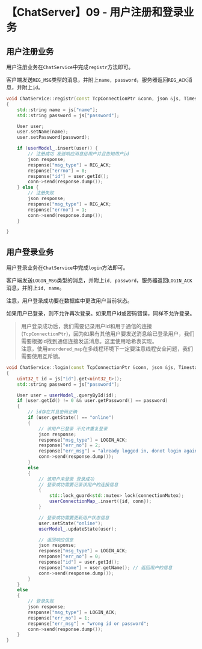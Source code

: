 # 【ChatServer】09 - 用户注册和登录业务




## 用户注册业务

用户注册业务在`ChatService`中完成`registr`方法即可。

客户端发送`REG_MSG`类型的消息，并附上`name, password`，服务器返回`REG_ACK`消息，并附上`id`。

```cpp
void ChatService::registr(const TcpConnectionPtr &conn, json &js, Timestamp time)
{
    std::string name = js["name"];
    std::string password = js["password"];

    User user;
    user.setName(name);
    user.setPassword(password);

    if (userModel_.insert(user)) {
        // 注册成功 发送响应消息给用户并且告知用户id
        json response;
        response["msg_type"] = REG_ACK;
        response["errno"] = 0;
        response["id"] = user.getId();
        conn->send(response.dump());
    } else {
        // 注册失败
        json response;
        response["msg_type"] = REG_ACK;
        response["errno"] = 1;
        conn->send(response.dump());
    }

}
```


## 用户登录业务

用户登录业务在`ChatService`中完成`login`方法即可。

客户端发送`LOGIN_MSG`类型的消息，并附上`id, password`，服务器返回`LOGIN_ACK`消息，并附上`id, name`。

注意，用户登录成功要在数据库中更改用户当前状态。

如果用户已登录，则不允许再次登录。如果用户id或密码错误，同样不允许登录。

> 用户登录成功后，我们需要记录用户id和用于通信的连接(`TcpConnectionPtr`)，因为如果有其他用户要发送消息给已登录用户，我们需要根据id找到通信连接发送消息。这里使用哈希表实现。  
> 注意，使用`unordered_map`在多线程环境下一定要注意线程安全问题，我们需要使用互斥锁。

```cpp
void ChatService::login(const TcpConnectionPtr &conn, json &js, Timestamp time)
{
    uint32_t id = js["id"].get<uint32_t>();
    std::string password = js["password"];

    User user = userModel_.queryById(id);
    if (user.getId() != 0 && user.getPassword() == password)
    {
        // id存在并且密码正确
        if (user.getState() == "online")
        {
            // 该用户已登录 不允许重复登录
            json response;
            response["msg_type"] = LOGIN_ACK;
            response["err_no"] = 2;
            response["err_msg"] = "already logged in, donot login again";
            conn->send(response.dump());
        }
        else
        {
            // 该用户未登录 登录成功
            // 登录成功需要记录该用户的连接信息
            {
                std::lock_guard<std::mutex> lock(connectionMutex);
                userConnectionMap_.insert({id, conn});
            }

            // 登录成功需要更新用户状态信息
            user.setState("online");
            userModel_.updateState(user);

            // 返回响应信息
            json response;
            response["msg_type"] = LOGIN_ACK;
            response["err_no"] = 0;
            response["id"] = user.getId();
            response["name"] = user.getName(); // 返回用户的信息
            conn->send(response.dump());
        }
    }
    else
    {
        // 登录失败
        json response;
        response["msg_type"] = LOGIN_ACK;
        response["err_no"] = 1;
        response["err_msg"] = "wrong id or password";
        conn->send(response.dump());
    }
}
```
